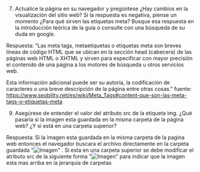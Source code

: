 7. Actualice la página en su navegador y pregúntese ¿Hay cambios en la visualización del sitio web? Si la 
respuesta es negativa, piense un momento ¿Para qué sirven las etiquetas meta? Busque esa respuesta en la 
introducción teórica de la guía o consulte con una búsqueda de su duda en google.

Respuesta: "Las meta tags, metaetiquetas o etiquetas meta son breves líneas de código HTML que se ubican en la sección head (cabecera) de las páginas web HTML o XHTML y sirven para especificar con mayor precisión el contenido de una página a los motores de búsqueda u otros servicios web.

Esta información adicional puede ser su autoría, la codificación de caracteres o una breve descripción de la página entre otras cosas."
fuente: https://www.seobility.net/es/wiki/Meta_Tags#content-que-son-las-meta-tags-o-etiquetas-meta

9. Asegúrese de entender el valor del atributo src de la etiqueta img. ¿Qué pasaría si la imagen esta guardada 
en la misma carpeta de la página web? ¿Y si está en una carpeta superior? 

Respuesta: Si la imagen esta guardada en la misma carpeta de la pagina web entonces
el navegador buscara el archivo directamente en la carpeta guardada "<img src="imagen.jpg" alt="Imagen">" . Si esta en una carpeta superior se debe modificar el atributo src de la siguiente forma "<img src= "../imagen.jpg" alt=Imagen>" para indicar que la imagen esta mas arriba en la jerarquia de carpetas 